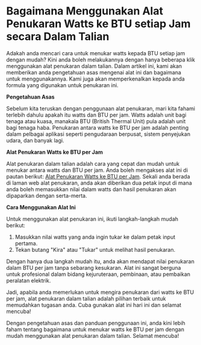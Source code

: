 Bagaimana Menggunakan Alat Penukaran Watts ke BTU setiap Jam secara Dalam Talian
================================================================================

Adakah anda mencari cara untuk menukar watts kepada BTU setiap jam dengan mudah? Kini anda boleh melakukannya dengan hanya beberapa klik menggunakan alat penukaran dalam talian. Dalam artikel ini, kami akan memberikan anda pengetahuan asas mengenai alat ini dan bagaimana untuk menggunakannya. Kami juga akan memperkenalkan kepada anda formula yang digunakan untuk penukaran ini.

**Pengetahuan Asas**

Sebelum kita teruskan dengan penggunaan alat penukaran, mari kita fahami terlebih dahulu apakah itu watts dan BTU per jam. Watts adalah unit bagi tenaga atau kuasa, manakala BTU (British Thermal Unit) pula adalah unit bagi tenaga haba. Penukaran antara watts ke BTU per jam adalah penting dalam pelbagai aplikasi seperti pengudaraan berpusat, sistem penyejukan udara, dan banyak lagi.

**Alat Penukaran Watts ke BTU per Jam**

Alat penukaran dalam talian adalah cara yang cepat dan mudah untuk menukar antara watts dan BTU per jam. Anda boleh mengakses alat ini di pautan berikut: [Alat Penukaran Watts ke BTU per Jam](https://www.onlinecalculatorsfree.com/ms/convert/watts-to-btu.html). Sekali anda berada di laman web alat penukaran, anda akan diberikan dua petak input di mana anda boleh memasukkan nilai dalam watts dan hasil penukaran akan dipaparkan dengan serta-merta.

**Cara Menggunakan Alat Ini**

Untuk menggunakan alat penukaran ini, ikuti langkah-langkah mudah berikut:

1. Masukkan nilai watts yang anda ingin tukar ke dalam petak input pertama.
2. Tekan butang "Kira" atau "Tukar" untuk melihat hasil penukaran.

Dengan hanya dua langkah mudah itu, anda akan mendapat nilai penukaran dalam BTU per jam tanpa sebarang kesukaran. Alat ini sangat berguna untuk profesional dalam bidang kejuruteraan, pembinaan, atau pembaikan peralatan elektrik.

Jadi, apabila anda memerlukan untuk mengira penukaran dari watts ke BTU per jam, alat penukaran dalam talian adalah pilihan terbaik untuk memudahkan tugasan anda. Cuba gunakan alat ini hari ini dan selamat mencuba!

Dengan pengetahuan asas dan panduan penggunaan ini, anda kini lebih faham tentang bagaimana untuk menukar watts ke BTU per jam dengan mudah menggunakan alat penukaran dalam talian. Selamat mencuba!